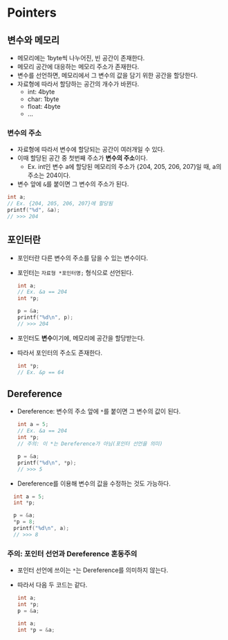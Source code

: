 # Pointers

## 변수와 메모리

- 메모리에는 1byte씩 나누어진, 빈 공간이 존재한다.
- 메모리 공간에 대응하는 메모리 주소가 존재한다.
- 변수를 선언하면, 메모리에서 그 변수의 값을 담기 위한 공간을 할당한다.
- 자료형에 따라서 할당하는 공간의 개수가 바뀐다.
  - int: 4byte
  - char: 1byte
  - float: 4byte
  - ...

### 변수의 주소

- 자료형에 따라서 변수에 할당되는 공간이 여러개일 수 있다.
- 이때 할당된 공간 중 첫번째 주소가 **변수의 주소**이다.
  - Ex. int인 변수 a에 할당된 메모리의 주소가 {204, 205, 206, 207}일 때, a의 주소는 204이다.
- 변수 앞에 `&`를 붙이면 그 변수의 주소가 된다.

```C
int a;
// Ex. {204, 205, 206, 207}에 할당됨
printf("%d", &a);
// >>> 204
```

## 포인터란

- 포인터란 다른 변수의 주소를 담을 수 있는 변수이다.
- 포인터는 `자료형 *포인터명;` 형식으로 선언된다.

  ```C
  int a;
  // Ex. &a == 204
  int *p;

  p = &a;
  printf("%d\n", p);
  // >>> 204
  ```

- 포인터도 **변수**이기에, 메모리에 공간을 할당받는다.
- 따라서 포인터의 주소도 존재한다.

  ```C
  int *p;
  // Ex. &p == 64
  ```

## Dereference

- Dereference: 변수의 주소 앞에 `*`를 붙이면 그 변수의 값이 된다.

  ```C
  int a = 5;
  // Ex. &a == 204
  int *p;
  // 주의: 이 *는 Dereference가 아님(포인터 선언을 의미)

  p = &a;
  printf("%d\n", *p);
  // >>> 5
  ```

- Dereference를 이용해 변수의 값을 수정하는 것도 가능하다.

```C
  int a = 5;
  int *p;

  p = &a;
  *p = 8;
  printf("%d\n", a);
  // >>> 8
```

### **주의: 포인터 선언과 Dereference 혼동주의**

- 포인터 선언에 쓰이는 `*`는 Dereference를 의미하지 않는다.
- 따라서 다음 두 코드는 같다.

  ```C
  int a;
  int *p;
  p = &a;
  ```

  ```C
  int a;
  int *p = &a;
  ```
